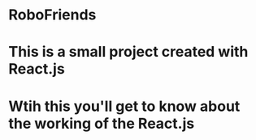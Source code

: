 # RoboFriends
# This is a small project created with React.js
# Wtih this you'll get to know about the working of the React.js
